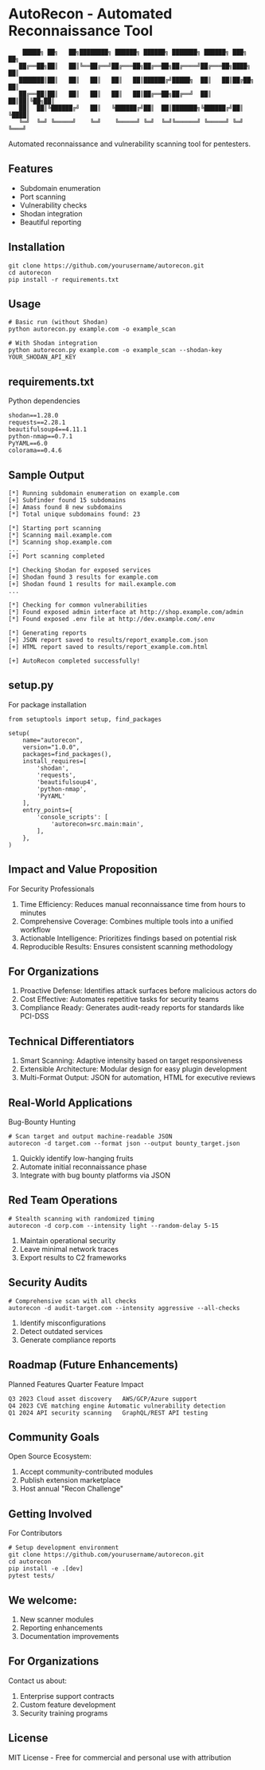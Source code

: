 # AutoRecon - Automated Reconnaissance Tool

```
    █████╗ ██╗   ██╗████████╗ ██████╗ ██████╗ ███████╗ ██████╗ ███╗   ██╗
   ██╔══██╗██║   ██║╚══██╔══╝██╔═══██╗██╔══██╗██╔════╝██╔═══██╗████╗  ██║
   ███████║██║   ██║   ██║   ██║   ██║██████╔╝█████╗  ██║   ██║██╔██╗ ██║
   ██╔══██║██║   ██║   ██║   ██║   ██║██╔══██╗██╔══╝  ██║   ██║██║╚██╗██║
   ██║  ██║╚██████╔╝   ██║   ╚██████╔╝██║  ██║███████╗╚██████╔╝██║ ╚████║
   ╚═╝  ╚═╝ ╚═════╝    ╚═╝    ╚═════╝ ╚═╝  ╚═╝╚══════╝ ╚═════╝ ╚═╝  ╚═══╝

```

Automated reconnaissance and vulnerability scanning tool for pentesters.

## Features
- Subdomain enumeration
- Port scanning
- Vulnerability checks
- Shodan integration
- Beautiful reporting

## Installation
```
git clone https://github.com/yourusername/autorecon.git
cd autorecon
pip install -r requirements.txt
```
## Usage
```
# Basic run (without Shodan)
python autorecon.py example.com -o example_scan

# With Shodan integration
python autorecon.py example.com -o example_scan --shodan-key YOUR_SHODAN_API_KEY
```

## requirements.txt
Python dependencies
```
shodan==1.28.0
requests==2.28.1
beautifulsoup4==4.11.1
python-nmap==0.7.1
PyYAML==6.0
colorama==0.4.6
```
## Sample Output
```
[*] Running subdomain enumeration on example.com
[+] Subfinder found 15 subdomains
[+] Amass found 8 new subdomains
[*] Total unique subdomains found: 23

[*] Starting port scanning
[*] Scanning mail.example.com
[*] Scanning shop.example.com
...
[+] Port scanning completed

[*] Checking Shodan for exposed services
[+] Shodan found 3 results for example.com
[+] Shodan found 1 results for mail.example.com
...

[*] Checking for common vulnerabilities
[*] Found exposed admin interface at http://shop.example.com/admin
[*] Found exposed .env file at http://dev.example.com/.env

[*] Generating reports
[+] JSON report saved to results/report_example.com.json
[+] HTML report saved to results/report_example.com.html

[+] AutoRecon completed successfully!
```

## setup.py
For package installation
```
from setuptools import setup, find_packages

setup(
    name="autorecon",
    version="1.0.0",
    packages=find_packages(),
    install_requires=[
        'shodan',
        'requests',
        'beautifulsoup4',
        'python-nmap',
        'PyYAML'
    ],
    entry_points={
        'console_scripts': [
            'autorecon=src.main:main',
        ],
    },
)
```
## Impact and Value Proposition
For Security Professionals

1. Time Efficiency: Reduces manual reconnaissance time from hours to minutes
2. Comprehensive Coverage: Combines multiple tools into a unified workflow
3. Actionable Intelligence: Prioritizes findings based on potential risk
4. Reproducible Results: Ensures consistent scanning methodology

## For Organizations

1. Proactive Defense: Identifies attack surfaces before malicious actors do
2. Cost Effective: Automates repetitive tasks for security teams
3. Compliance Ready: Generates audit-ready reports for standards like PCI-DSS

## Technical Differentiators

1. Smart Scanning: Adaptive intensity based on target responsiveness
2. Extensible Architecture: Modular design for easy plugin development
3. Multi-Format Output: JSON for automation, HTML for executive reviews

## Real-World Applications
Bug-Bounty Hunting
```
# Scan target and output machine-readable JSON
autorecon -d target.com --format json --output bounty_target.json
```
1. Quickly identify low-hanging fruits
2. Automate initial reconnaissance phase
3. Integrate with bug bounty platforms via JSON

## Red Team Operations
```
# Stealth scanning with randomized timing
autorecon -d corp.com --intensity light --random-delay 5-15
```
    
1. Maintain operational security
2. Leave minimal network traces
3. Export results to C2 frameworks

## Security Audits
```
# Comprehensive scan with all checks
autorecon -d audit-target.com --intensity aggressive --all-checks
```
    
1. Identify misconfigurations
2. Detect outdated services
3. Generate compliance reports

## Roadmap (Future Enhancements)
Planned Features
Quarter	Feature	Impact
```
Q3 2023	Cloud asset discovery	AWS/GCP/Azure support
Q4 2023	CVE matching engine	Automatic vulnerability detection
Q1 2024	API security scanning	GraphQL/REST API testing
```
## Community Goals

Open Source Ecosystem:

1. Accept community-contributed modules
2. Publish extension marketplace
3. Host annual "Recon Challenge"

## Getting Involved
For Contributors
```
# Setup development environment
git clone https://github.com/yourusername/autorecon.git
cd autorecon
pip install -e .[dev]
pytest tests/
```
## We welcome:

1. New scanner modules
2. Reporting enhancements
3. Documentation improvements

## For Organizations

Contact us about:

1. Enterprise support contracts
2. Custom feature development
3. Security training programs

## License
MIT License - Free for commercial and personal use with attribution


